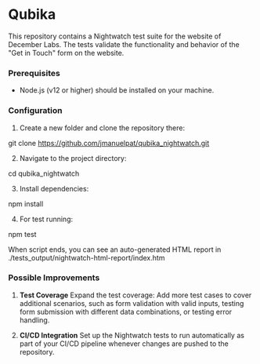 # Qubika 

This repository contains a Nightwatch test suite for the website of December Labs. The tests validate the functionality and behavior of the "Get in Touch" form on the website.

### Prerequisites

- Node.js (v12 or higher) should be installed on your machine.

### Configuration

1. Create a new folder and clone the repository there:

git clone https://github.com/jmanuelpat/qubika_nightwatch.git

2. Navigate to the project directory:

cd qubika_nightwatch

3. Install dependencies:

npm install

4. For test running:

npm test

When script ends, you can see an auto-generated HTML report in ./tests_output/nightwatch-html-report/index.htm

### Possible Improvements

1. **Test Coverage** Expand the test coverage: Add more test cases to cover additional scenarios, such as form validation with valid inputs, testing form submission with different data combinations, or testing error handling.

2. **CI/CD Integration** Set up the Nightwatch tests to run automatically as part of your CI/CD pipeline whenever changes are pushed to the repository.